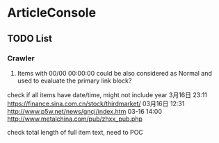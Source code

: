 ﻿# ArticleConsole

## TODO List

### Crawler
1. Items with 00/00 00:00:00 could be also considered as Normal and used to evaluate the primary link block?

check if all items have date/time, might not include year
3月16日 23:11
https://finance.sina.com.cn/stock/thirdmarket/
03月16日 12:31
http://www.p5w.net/news/gncj/index.htm
03-16 14:00
http://www.metalchina.com/pub/zhxx_pub.php

check total length of full item text, need to POC

